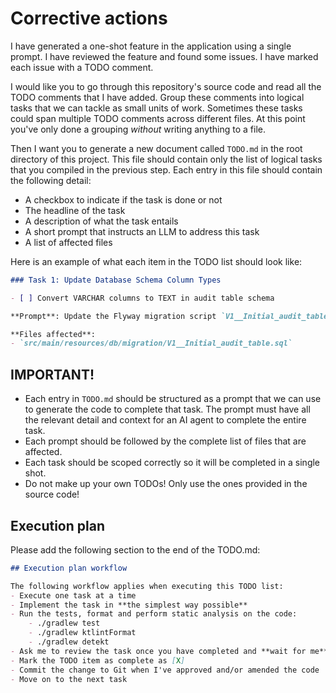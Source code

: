 # Corrective actions

I have generated a one-shot feature in the application using a single prompt. I have reviewed the feature and found some issues. I have marked each issue with a TODO comment.

I would like you to go through this repository's source code and read all the TODO comments that I have added. Group these comments into logical tasks that we can tackle as small units of work. Sometimes these tasks could span multiple TODO comments across different files. At this point you've only done a grouping _without_ writing anything to a file.

Then I want you to generate a new document called `TODO.md` in the root directory of this project. This file should contain only the list of logical tasks that you compiled in the previous step. Each entry in this file should contain the following detail:

* A checkbox to indicate if the task is done or not
* The headline of the task
* A description of what the task entails
* A short prompt that instructs an LLM to address this task
* A list of affected files

Here is an example of what each item in the TODO list should look like:

```markdown
### Task 1: Update Database Schema Column Types

- [ ] Convert VARCHAR columns to TEXT in audit table schema

**Prompt**: Update the Flyway migration script `V1__Initial_audit_table.sql` to change all VARCHAR column definitions to TEXT type. The current schema uses VARCHAR with specific length constraints (VARCHAR(50), VARCHAR(100), etc.) but these should be changed to TEXT for better flexibility and consistency with PostgreSQL best practices.

**Files affected**:
- `src/main/resources/db/migration/V1__Initial_audit_table.sql`
```

## IMPORTANT!

* Each entry in `TODO.md` should be structured as a prompt that we can use to generate the code to complete that task. The prompt must have all the relevant detail and context for an AI agent to complete the entire task.
* Each prompt should be followed by the complete list of files that are affected.
* Each task should be scoped correctly so it will be completed in a single shot.
* Do not make up your own TODOs! Only use the ones provided in the source code!

## Execution plan

Please add the following section to the end of the TODO.md:

```markdown
## Execution plan workflow

The following workflow applies when executing this TODO list:
- Execute one task at a time
- Implement the task in **the simplest way possible**
- Run the tests, format and perform static analysis on the code:
    - ./gradlew test
    - ./gradlew ktlintFormat
    - ./gradlew detekt
- Ask me to review the task once you have completed and **wait for me**
- Mark the TODO item as complete as [X]
- Commit the change to Git when I've approved and/or amended the code
- Move on to the next task
```